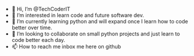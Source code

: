 - 👋 Hi, I’m @TechCoderIT
- 👀 I’m interested in learn code and future software dev.
- 🌱 I’m currently learning python and will expand once I learn how to code better over time.
- 💞️ I’m looking to collaborate on small python projects and just learn to code better each day.
- 📫 How to reach me inbox me here on github

<!---
TechCoderIT/TechCoderIT is a ✨ special ✨ repository because its `README.md` (this file) appears on your GitHub profile.
You can click the Preview link to take a look at your changes.
--->
